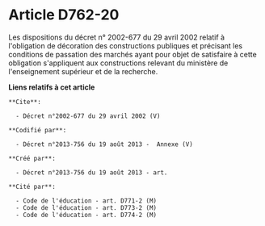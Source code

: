 # Article D762-20

Les dispositions du décret n° 2002-677 du 29 avril 2002 relatif à l'obligation de décoration des constructions publiques et
précisant les conditions de passation des marchés ayant pour objet de satisfaire à cette obligation s'appliquent aux
constructions relevant du ministère de l'enseignement supérieur et de la recherche.

**Liens relatifs à cet article**

	**Cite**:

	  - Décret n°2002-677 du 29 avril 2002 (V)

	**Codifié par**:

	  - Décret n°2013-756 du 19 août 2013 -  Annexe (V)

	**Créé par**:

	  - Décret n°2013-756 du 19 août 2013 - art.

	**Cité par**:

	  - Code de l'éducation - art. D771-2 (M)
	  - Code de l'éducation - art. D773-2 (M)
	  - Code de l'éducation - art. D774-2 (M)
